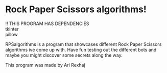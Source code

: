 # Rock Paper Scissors algorithms!

!! THIS PROGRAM HAS DEPENDENCIES  
tkinter  
pillow

RPSalgorithms is a program that showcases different Rock Paper Scissors algorithms ive come up with. Have fun testing out the different bots and maybe you might discover some secrets along the way.

This program was made by Ari Rexhaj
